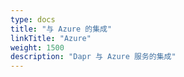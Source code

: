 ```yaml
---
type: docs
title: "与 Azure 的集成"
linkTitle: "Azure"
weight: 1500
description: "Dapr 与 Azure 服务的集成"
---
```


